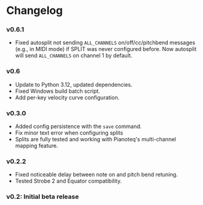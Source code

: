 # Changelog

### v0.6.1

- Fixed autosplit not sending `ALL_CHANNELS` on/off/cc/pitchbend messages (e.g., in MIDI mode) if SPLIT was never configured before. Now autosplit will send `ALL_CHANNELS` on channel 1 by default.

### v0.6

- Update to Python 3.12, updated dependencies.
- Fixed Windows build batch script.
- Add per-key velocity curve configuration.

### v0.3.0

- Added config persistence with the `save` command.
- Fix minor text error when configuring splits
- Splits are fully tested and working with Pianoteq's multi-channel mapping feature.

### v0.2.2

- Fixed noticeable delay between note on and pitch bend retuning.
- Tested Strobe 2 and Equator compatibility.

### v0.2: Initial beta release
